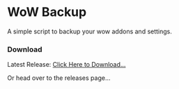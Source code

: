 # WoW Backup

A simple script to backup your wow addons and settings.

### Download

Latest Release: [Click Here to Download...](https://github.com/smashedr/wow-backup/releases/latest/download/WoW-Backup.exe)

Or head over to the releases page...
